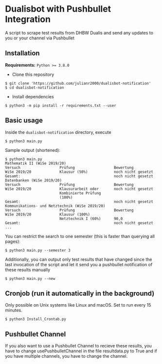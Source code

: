 # Dualisbot with Pushbullet Integration
A script to scrape test results from DHBW Dualis and send any updates to you or your channel via Pushbullet

## Installation
**Requirements:** `Python >= 3.8.0`
- Clone this repository
```
$ git clone 'https://github.com/julianr2000/dualisbot-notification'
$ cd dualisbot-notification
```
- Install dependencies
```
$ python3 -m pip install -r requirements.txt --user
```


## Basic usage
Inside the `dualisbot-notification` directory, execute
```
$ python3 main.py
```

Sample output (shortened):
```
$ python3 main.py 
Mathematik II (WiSe 2019/20)
Versuch                  Prüfung                  Bewertung               
WiSe 2019/20             Klausur (50%)            noch nicht gesetzt      
Gesamt:                                           noch nicht gesetzt      
Datenbanken (WiSe 2019/20)
Versuch                  Prüfung                  Bewertung               
WiSe 2019/20             Klausurarbeit oder       noch nicht gesetzt      
                         Kombinierte Prüfung                              
                         (100%)                                           
Gesamt:                                           noch nicht gesetzt      
Kommunikations- und Netztechnik (WiSe 2019/20)
Versuch                  Prüfung                  Bewertung               
WiSe 2019/20             Klausur (100%)                                   
                         Netztechnik I (60%)      90,0                    
Gesamt:                                           noch nicht gesetzt      
...
```

You can restrict the search to one semester (this is faster than querying all pages):
```
$ python3 main.py --semester 3
```

Additionally, you can output only test results that have changed since the last invocation of the script and let it send you a pushbullet notification of these results manually
```
$ python3 main.py --new
```

## Cronjob (run it automatically in the background)
Only possible on Unix systems like Linux and macOS. Set to run every 15 minutes.
```
$ python3 Install_Crontab.py
```

## Pushbullet Channel
If you also want to use a Pushbullet Channel to recieve these results, you have to change usePushbulletChannel in the file resultdata.py to True and if you have multiple channels, you have to change the channel. 
